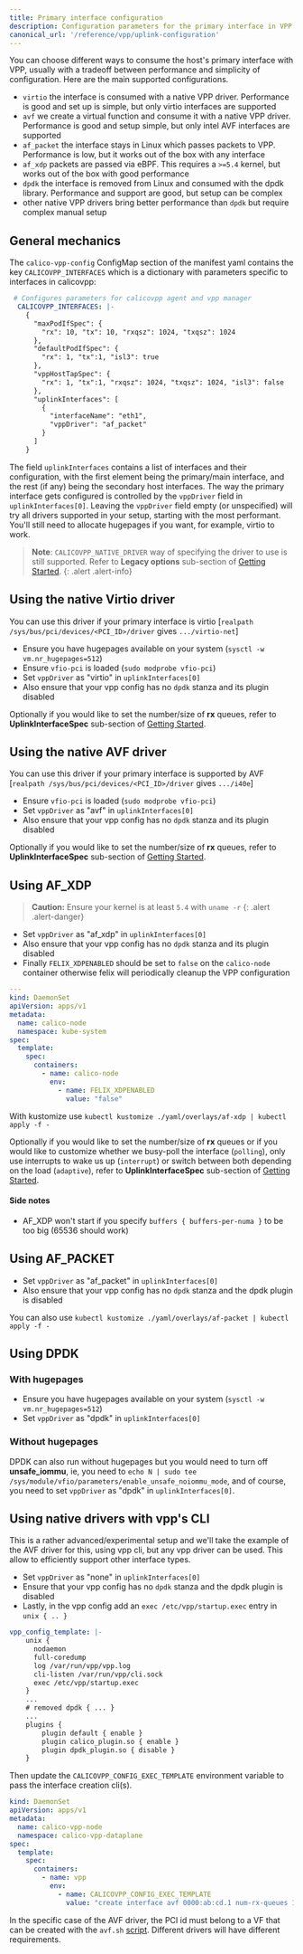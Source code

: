 ```yaml
---
title: Primary interface configuration
description: Configuration parameters for the primary interface in VPP.
canonical_url: '/reference/vpp/uplink-configuration'
---
```


You can choose different ways to consume the host's primary interface with VPP, usually with a tradeoff between performance and simplicity of configuration. Here are the main supported configurations.

* `virtio` the interface is consumed with a native VPP driver. Performance is good and set up is simple, but only virtio interfaces are supported
* `avf` we create a virtual function and consume it with a native VPP driver. Performance is good and setup simple, but only intel AVF interfaces are supported
* `af_packet` the interface stays in Linux which passes packets to VPP. Performance is low, but it works out of the box with any interface
* `af_xdp` packets are passed via eBPF. This requires a `>=5.4` kernel, but works out of the box with good performance
* `dpdk` the interface is removed from Linux and consumed with the dpdk library. Performance and support are good, but setup can be complex
* other native VPP drivers bring better performance than `dpdk` but require complex manual setup

## General mechanics

The `calico-vpp-config` ConfigMap section of the manifest yaml contains the key `CALICOVPP_INTERFACES` which is a dictionary with parameters
specific to interfaces in calicovpp:


```yaml
 # Configures parameters for calicovpp agent and vpp manager
  CALICOVPP_INTERFACES: |-
    {
      "maxPodIfSpec": {
        "rx": 10, "tx": 10, "rxqsz": 1024, "txqsz": 1024
      },
      "defaultPodIfSpec": {
        "rx": 1, "tx":1, "isl3": true
      },
      "vppHostTapSpec": {
        "rx": 1, "tx":1, "rxqsz": 1024, "txqsz": 1024, "isl3": false
      },
      "uplinkInterfaces": [
        {
          "interfaceName": "eth1",
          "vppDriver": "af_packet"
        }
      ]
    }
```

The field `uplinkInterfaces` contains a list of interfaces and their configuration, with the first element being the primary/main interface, and the
rest (if any) being the secondary host interfaces. The way the primary interface gets configured is controlled by the `vppDriver` field in `uplinkInterfaces[0]`.
Leaving the `vppDriver` field empty (or unspecified) will try all drivers supported in your setup, starting with the most performant. You'll still
need to allocate hugepages if you want, for example, virtio to work.

> **Note**: `CALICOVPP_NATIVE_DRIVER` way of specifying the driver to use is still supported. Refer to **Legacy options** sub-section of [Getting Started]({{site.baseurl}}/getting-started/kubernetes/vpp/getting-started).
  {: .alert .alert-info}


## Using the native Virtio driver

You can use this driver if your primary interface is virtio [`realpath /sys/bus/pci/devices/<PCI_ID>/driver` gives `.../virtio-net`]

* Ensure you have hugepages available on your system (`sysctl -w vm.nr_hugepages=512`)
* Ensure `vfio-pci` is loaded (`sudo modprobe vfio-pci`)
* Set `vppDriver` as "virtio" in `uplinkInterfaces[0]`
* Also ensure that your vpp config has no `dpdk` stanza and its plugin disabled

Optionally if you would like to set the number/size of **rx** queues, refer to **UplinkInterfaceSpec** sub-section
of [Getting Started]({{site.baseurl}}/getting-started/kubernetes/vpp/getting-started).

## Using the native AVF driver

You can use this driver if your primary interface is supported by AVF [`realpath /sys/bus/pci/devices/<PCI_ID>/driver` gives `.../i40e`]

* Ensure `vfio-pci` is loaded (`sudo modprobe vfio-pci`)
* Set `vppDriver` as "avf" in `uplinkInterfaces[0]`
* Also ensure that your vpp config has no `dpdk` stanza and its plugin disabled

Optionally if you would like to set the number/size of **rx** queues, refer to **UplinkInterfaceSpec** sub-section
of [Getting Started]({{site.baseurl}}/getting-started/kubernetes/vpp/getting-started).

## Using AF_XDP

> **Caution:**  Ensure your kernel is at least `5.4` with `uname -r`
  {: .alert .alert-danger}

* Set `vppDriver` as "af_xdp" in `uplinkInterfaces[0]`
* Also ensure that your vpp config has no `dpdk` stanza and its plugin disabled
* Finally `FELIX_XDPENABLED` should be set to `false` on the `calico-node` container otherwise felix will periodically cleanup the VPP configuration
````yaml
---
kind: DaemonSet
apiVersion: apps/v1
metadata:
  name: calico-node
  namespace: kube-system
spec:
  template:
    spec:
      containers:
        - name: calico-node
          env:
            - name: FELIX_XDPENABLED
              value: "false"
````
With kustomize use `kubectl kustomize ./yaml/overlays/af-xdp | kubectl apply -f -`

Optionally if you would like to set the number/size of **rx** queues or if you would like to customize whether we busy-poll the interface (`polling`),
only use interrupts to wake us up (`interrupt`) or switch between both depending on the load (`adaptive`), refer to **UplinkInterfaceSpec** sub-section
of [Getting Started]({{site.baseurl}}/getting-started/kubernetes/vpp/getting-started). 


#### Side notes

* AF_XDP won't start if you specify `buffers { buffers-per-numa }` to be too big (65536 should work)


## Using AF_PACKET

* Set `vppDriver` as "af_packet" in `uplinkInterfaces[0]`
* Also ensure that your vpp config has no `dpdk` stanza and the dpdk plugin is disabled

You can also use `kubectl kustomize ./yaml/overlays/af-packet | kubectl apply -f -`


## Using DPDK

### With hugepages

* Ensure you have hugepages available on your system (`sysctl -w vm.nr_hugepages=512`)
* Set `vppDriver` as "dpdk" in `uplinkInterfaces[0]`

### Without hugepages

DPDK can also run without hugepages but you would need to turn off **unsafe_iommu**, ie, you need to `echo N | sudo tee /sys/module/vfio/parameters/enable_unsafe_noiommu_mode`,
and of course, you need to set `vppDriver` as "dpdk" in `uplinkInterfaces[0]`.


## Using native drivers with vpp's CLI

This is a rather advanced/experimental setup and we'll take the example of the AVF driver for this, using vpp cli, but any vpp driver can be used.
This allow to efficiently support other interface types.

* Set `vppDriver` as "none" in `uplinkInterfaces[0]`
* Ensure that your vpp config has no `dpdk` stanza and the dpdk plugin is disabled
* Lastly, in the vpp config add an `exec /etc/vpp/startup.exec` entry in `unix { .. }`

````yaml
vpp_config_template: |-
    unix {
      nodaemon
      full-coredump
      log /var/run/vpp/vpp.log
      cli-listen /var/run/vpp/cli.sock
      exec /etc/vpp/startup.exec
    }
    ...
    # removed dpdk { ... }
    ...
    plugins {
        plugin default { enable }
        plugin calico_plugin.so { enable }
        plugin dpdk_plugin.so { disable }
    }
````

Then update the `CALICOVPP_CONFIG_EXEC_TEMPLATE` environment variable to pass the interface creation cli(s).

````yaml
kind: DaemonSet
apiVersion: apps/v1
metadata:
  name: calico-vpp-node
  namespace: calico-vpp-dataplane
spec:
  template:
    spec:
      containers:
        - name: vpp
          env:
            - name: CALICOVPP_CONFIG_EXEC_TEMPLATE
              value: "create interface avf 0000:ab:cd.1 num-rx-queues 1"
````

In the specific case of the AVF driver, the PCI id must belong to a VF that can be created with the `avf.sh` [script](https://github.com/projectcalico/vpp-dataplane/blob/{{page.vppbranch}}/test/scripts/utils/avf.sh). Different drivers will have different requirements.
